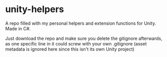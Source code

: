 # unity-helpers
A repo filled with my personal helpers and extension functions for Unity.  Made in C#.

Just download the repo and make sure you delete the gitignore afterwards, as one specific line in it could screw with your own .gitignore (asset metadata is ignored here since this isn't its own Unity project)
